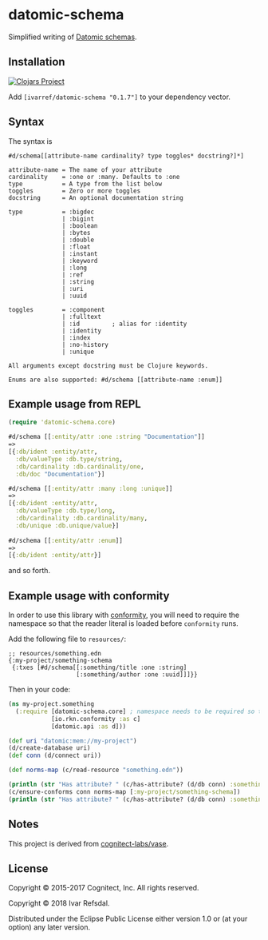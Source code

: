 # datomic-schema

Simplified writing of [Datomic schemas](https://docs.datomic.com/on-prem/schema.html).

## Installation

[![Clojars Project](http://clojars.org/ivarref/datomic-schema/latest-version.svg)](http://clojars.org/ivarref/datomic-schema)

Add `[ivarref/datomic-schema "0.1.7"]` to your dependency vector.

## Syntax

The syntax is

```
#d/schema[[attribute-name cardinality? type toggles* docstring?]*]

attribute-name = The name of your attribute
cardinality    = :one or :many. Defaults to :one
type           = A type from the list below
toggles        = Zero or more toggles
docstring      = An optional documentation string

type           = :bigdec
               | :bigint
               | :boolean
               | :bytes
               | :double
               | :float
               | :instant
               | :keyword
               | :long
               | :ref
               | :string
               | :uri
               | :uuid

toggles        = :component
               | :fulltext
               | :id         ; alias for :identity
               | :identity
               | :index
               | :no-history
               | :unique

All arguments except docstring must be Clojure keywords.

Enums are also supported: #d/schema [[attribute-name :enum]]
```

## Example usage from REPL

```clojure
(require 'datomic-schema.core)

#d/schema [[:entity/attr :one :string "Documentation"]]
=>
[{:db/ident :entity/attr,
  :db/valueType :db.type/string,
  :db/cardinality :db.cardinality/one,
  :db/doc "Documentation"}]

#d/schema [[:entity/attr :many :long :unique]]
=>
[{:db/ident :entity/attr,
  :db/valueType :db.type/long,
  :db/cardinality :db.cardinality/many,
  :db/unique :db.unique/value}]
  
#d/schema [[:entity/attr :enum]]
=>
[{:db/ident :entity/attr}]
```

and so forth.

## Example usage with conformity

In order to use this library with [conformity](https://github.com/rkneufeld/conformity),
you will need to require the namespace so that the reader literal is loaded before `conformity` runs.

Add the following file to `resources/`:

```
;; resources/something.edn
{:my-project/something-schema
 {:txes [#d/schema[[:something/title :one :string]
                   [:something/author :one :uuid]]]}}
```

Then in your code:

```clojure
(ns my-project.something
  (:require [datomic-schema.core] ; namespace needs to be required so that reader literal is loaded
            [io.rkn.conformity :as c]
            [datomic.api :as d]))

(def uri "datomic:mem://my-project")
(d/create-database uri)
(def conn (d/connect uri))

(def norms-map (c/read-resource "something.edn"))

(println (str "Has attribute? " (c/has-attribute? (d/db conn) :something/title)))
(c/ensure-conforms conn norms-map [:my-project/something-schema])
(println (str "Has attribute? " (c/has-attribute? (d/db conn) :something/title)))
```

## Notes

This project is derived from [cognitect-labs/vase](https://github.com/cognitect-labs/vase).

## License

Copyright © 2015-2017 Cognitect, Inc. All rights reserved.

Copyright © 2018 Ivar Refsdal.

Distributed under the Eclipse Public License either version 1.0 or (at
your option) any later version.
